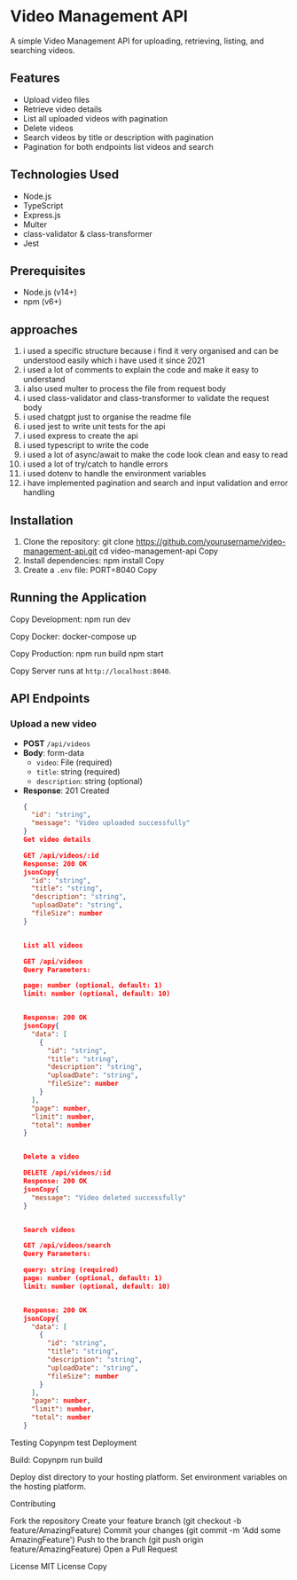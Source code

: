 # Video Management API

A simple Video Management API for uploading, retrieving, listing, and searching videos.

## Features

- Upload video files
- Retrieve video details
- List all uploaded videos with pagination
- Delete videos
- Search videos by title or description with pagination
- Pagination for both endpoints list videos and search

## Technologies Used

- Node.js
- TypeScript
- Express.js
- Multer
- class-validator & class-transformer
- Jest

## Prerequisites

- Node.js (v14+)
- npm (v6+)

## approaches

1. i used a specific structure because i find it very organised and can be understood easily which i have used it since 2021
2. i used a lot of comments to explain the code and make it easy to understand
3. i also used multer to process the file from request body
4. i used class-validator and class-transformer to validate the request body
5. i used chatgpt just to organise the readme file 
6. i used jest to write unit tests for the api
7. i used express to create the api
8. i used typescript to write the code
9. i used a lot of async/await to make the code look clean and easy to read
10. i used a lot of try/catch to handle errors
11. i used dotenv to handle the environment variables
12. i have implemented pagination and search and input validation and error handling

## Installation

1. Clone the repository:
git clone https://github.com/yourusername/video-management-api.git
cd video-management-api
Copy
2. Install dependencies:
npm install
Copy
3. Create a `.env` file:
PORT=8040
Copy
## Running the Application
Copy
Development:
npm run dev

Copy
Docker:
docker-compose up

Copy
Production:
npm run build
npm start

Copy
Server runs at `http://localhost:8040`.

## API Endpoints

### Upload a new video
- **POST** `/api/videos`
- **Body**: form-data
  - `video`: File (required)
  - `title`: string (required)
  - `description`: string (optional)
- **Response**: 201 Created
  ```json
  {
    "id": "string",
    "message": "Video uploaded successfully"
  }
  Get video details
  
  GET /api/videos/:id
  Response: 200 OK
  jsonCopy{
    "id": "string",
    "title": "string",
    "description": "string",
    "uploadDate": "string",
    "fileSize": number
  }
  
  
  List all videos
  
  GET /api/videos
  Query Parameters:
  
  page: number (optional, default: 1)
  limit: number (optional, default: 10)
  
  
  Response: 200 OK
  jsonCopy{
    "data": [
      {
        "id": "string",
        "title": "string",
        "description": "string",
        "uploadDate": "string",
        "fileSize": number
      }
    ],
    "page": number,
    "limit": number,
    "total": number
  }
  
  
  Delete a video
  
  DELETE /api/videos/:id
  Response: 200 OK
  jsonCopy{
    "message": "Video deleted successfully"
  }
  
  
  Search videos
  
  GET /api/videos/search
  Query Parameters:
  
  query: string (required)
  page: number (optional, default: 1)
  limit: number (optional, default: 10)
  
  
  Response: 200 OK
  jsonCopy{
    "data": [
      {
        "id": "string",
        "title": "string",
        "description": "string",
        "uploadDate": "string",
        "fileSize": number
      }
    ],
    "page": number,
    "limit": number,
    "total": number
  }
  ```

Testing
Copynpm test
Deployment

Build:
Copynpm run build

Deploy dist directory to your hosting platform.
Set environment variables on the hosting platform.

Contributing

Fork the repository
Create your feature branch (git checkout -b feature/AmazingFeature)
Commit your changes (git commit -m 'Add some AmazingFeature')
Push to the branch (git push origin feature/AmazingFeature)
Open a Pull Request

License
MIT License
Copy
